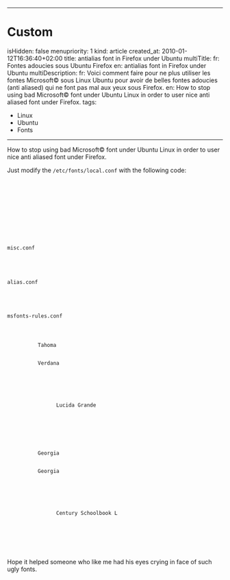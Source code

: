 -----

# Custom 
isHidden:       false
menupriority:   1
kind:           article
created_at:           2010-01-12T16:36:40+02:00
title: antialias font in Firefox under Ubuntu
multiTitle: 
    fr: Fontes adoucies sous Ubuntu Firefox
    en: antialias font in Firefox under Ubuntu
multiDescription:
    fr: Voici comment faire pour ne plus utiliser les fontes Microsoft© sous Linux Ubuntu pour avoir de belles fontes adoucies (anti aliased) qui ne font pas mal aux yeux sous Firefox.
    en: How to stop using bad Microsoft© font under Ubuntu Linux in order to user nice anti aliased font under Firefox.
tags:
  - Linux
  - Ubuntu
  - Fonts

-----



How to stop using bad Microsoft© font under Ubuntu Linux in order to user nice anti aliased font under Firefox.


Just modify the <code>/etc/fonts/local.conf</code> with the following code: 


<div>
<code class="xml" file="local.conf">

<?xml version="1.0"?>
<!DOCTYPE fontconfig SYSTEM "fonts.dtd">
<fontconfig>

<!-- Miscellaneous settings -->

<include ignore_missing="yes">misc.conf</include>

<!-- Define alias -->

<include ignore_missing="yes">alias.conf</include>

<!-- Rules for Microsoft fonts -->

<include ignore_missing="yes">msfonts-rules.conf</include>

  <match target="pattern" name="family" >
      <test name="family" qual="any" >
          <string>Tahoma</string>
      </test>
      <edit mode="assign" name="family" >
          <string>Verdana</string>
      </edit>
  </match>
  <selectfont>
      <acceptfont>
          <pattern>
              <patelt name="family"> 
                <string>Lucida Grande</string> 
              </patelt>
          </pattern>
      </acceptfont>
  </selectfont>

  <match target="pattern" name="family" >
      <test name="family" qual="any" >
          <string>Georgia</string>
      </test>
      <edit mode="assign" name="family" >
          <string>Georgia</string>
      </edit>
  </match>
  <selectfont>
      <acceptfont>
          <pattern>
              <patelt name="family"> 
                <string>Century Schoolbook L</string> 
              </patelt>
          </pattern>
      </acceptfont>
  </selectfont>

</fontconfig>
</code>
</div>

Hope it helped someone who like me had his eyes crying in face of such ugly fonts.

